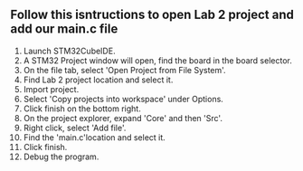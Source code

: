 ## Follow this isntructions to open Lab 2 project and add our main.c file 

1. Launch STM32CubeIDE.
2. A STM32 Project window will open, find the board in the board selector.
3.  On the file tab, select 'Open Project from File System'. 
4.  Find Lab 2 project location and select it. 
5.  Import project. 
6.   Select 'Copy projects into workspace' under Options.
8. Click finish on the bottom right. 
9. On the project explorer, expand 'Core' and then 'Src'. 
10. Right click, select 'Add file'. 
11. Find the 'main.c'location and select it. 
12. Click finish. 
13. Debug the program. 
